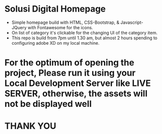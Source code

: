 # Solusi Digital Homepage

- Simple homepage build with HTML, CSS-Bootstrap, & Javascript-JQuery with Fontawesome for the icons. 
- On list of category it's clickable for the changing UI of the category item. 
- This repo is build from 7pm until 1.30 am, but almost 2 hours spending to configuring adobe XD on my local machine.

# For the optimum of opening the project, Please run it using your Local Development Server like LIVE SERVER, otherwise, the assets will not be displayed well

# THANK YOU

